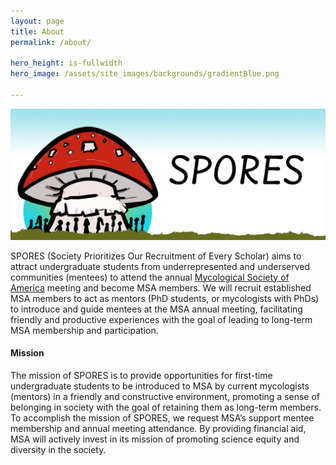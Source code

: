 ```yaml
---
layout: page
title: About
permalink: /about/

hero_height: is-fullwidth
hero_image: /assets/site_images/backgrounds/gradientBlue.png

---
```


![](/assets/site_images/spores_b.jpg)

SPORES (Society Prioritizes Our Recruitment of Every Scholar) aims to attract undergraduate students from underrepresented and underserved communities (mentees) to attend the annual [Mycological Society of America](https://msafungi.org/) meeting and become MSA members. We will recruit established MSA members to act as mentors (PhD students, or mycologists with PhDs) to introduce and guide mentees at the MSA annual meeting, facilitating friendly and productive experiences with the goal of leading to long-term MSA membership and participation.  

#### Mission  

The mission of SPORES is to provide opportunities for first-time undergraduate students to be introduced to MSA by current mycologists (mentors) in a friendly and constructive environment, promoting a sense of belonging in society with the goal of retaining them as long-term members. To accomplish the mission of SPORES, we request MSA’s support mentee membership and annual meeting attendance. By providing financial aid, MSA will actively invest in its mission of promoting science equity and diversity in the society. 
